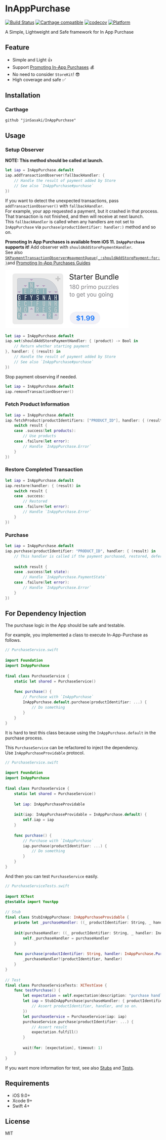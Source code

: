 # InAppPurchase
[![Build Status](https://travis-ci.org/jinSasaki/InAppPurchase.svg?branch=master)](https://travis-ci.org/jinSasaki/InAppPurchase)
[![Carthage compatible](https://img.shields.io/badge/Carthage-compatible-4BC51D.svg?style=flat)](https://github.com/Carthage/Carthage)
[![codecov](https://codecov.io/gh/jinSasaki/InAppPurchase/branch/master/graph/badge.svg)](https://codecov.io/gh/jinSasaki/InAppPurchase)
[![Platform](https://img.shields.io/cocoapods/p/InAppPurchase.svg?style=flat)](http://cocoapods.org/pods/InAppPurchase)

A Simple, Lightweight and Safe framework for In App Purchase

## Feature
- Simple and Light :+1:
- Support [Promoting In-App Purchases](https://developer.apple.com/app-store/promoting-in-app-purchases/) :moneybag:
- No need to consider `StoreKit`! :sunglasses:
- High coverage and safe :white_check_mark:

## Installation

### Carthage
```
github "jinSasaki/InAppPurchase"
```

## Usage

### Setup Observer
**NOTE: This method should be called at launch.**

```swift
let iap = InAppPurchase.default
iap.addTransactionObserver(fallbackHandler: {
    // Handle the result of payment added by Store
    // See also `InAppPurchase#purchase`
})
```

If you want to detect the unexpected transactions, pass `addTransactionObserver()` with `fallbackHandler`.  
For example, your app requested a payment, but it crashed in that process. That transaction is not finished, and then will receive at next launch.  
This `fallbackHandler` is called when any handlers are not set to `InAppPurchase` via `purchase(productIdentifier: handler:)` method and so on. 

**Promoting In App Purchases is available from iOS 11. `InAppPurchase` supports it!**
Add observer with `shouldAddStorePaymentHandler`.  
See also [`SKPaymentTransactionObserver#paymentQueue(_:shouldAddStorePayment:for:)`](https://developer.apple.com/documentation/storekit/skpaymenttransactionobserver/2877502-paymentqueue)and [Promoting In-App Purchases Guides](https://developer.apple.com/library/content/documentation/NetworkingInternet/Conceptual/StoreKitGuide/PromotingIn-AppPurchases/PromotingIn-AppPurchases.html#//apple_ref/doc/uid/TP40008267-CH11-SW1)

![promoting](./assets/promoting.png)

```swift
let iap = InAppPurchase.default
iap.set(shouldAddStorePaymentHandler: { (product) -> Bool in
    // Return whether starting payment
}, handler: { (result) in
    // Handle the result of payment added by Store
    // See also `InAppPurchase#purchase`
})
```

Stop payment observing if needed.

```swift
let iap = InAppPurchase.default
iap.removeTransactionObserver()
```

### Fetch Product Information
```swift
let iap = InAppPurchase.default
iap.fetchProduct(productIdentifiers: ["PRODUCT_ID"], handler: { (result) in
    switch result {
    case .success(let products):
        // Use products
    case .failure(let error):
        // Handle `InAppPurchase.Error`
    }
})
```

### Restore Completed Transaction
```swift
let iap = InAppPurchase.default
iap.restore(handler: { (result) in
    switch result {
    case .success:
        // Restored
    case .failure(let error):
        // Handle `InAppPurchase.Error`
    }
})
```

### Purchase

```swift
let iap = InAppPurchase.default
iap.purchase(productIdentifier: "PRODUCT_ID", handler: { (result) in
    // This handler is called if the payment purchased, restored, deferred or failed.

    switch result {
    case .success(let state):
        // Handle `InAppPurchase.PaymentState`
    case .failure(let error):
        // Handle `InAppPurchase.Error`
    }
})
```

## For Dependency Injection

The purchase logic in the App should be safe and testable. 

For example, you implemented a class to execute In-App-Purchase as follows.

```swift
// PurchaseService.swift

import Foundation
import InAppPurchase

final class PurchaseService {
    static let shared = PurchaseService()

    func purchase() {
        // Purchase with `InAppPurchase`
        InAppPurchase.default.purchase(productIdentifier: ...) {
            // Do something            
        }
    }
}
```

It is hard to test this class because using the `InAppPurchase.default` in the purchase process.

This `PurchaseService` can be refactored to inject the dependency.  
Use `InAppPurchaseProvidable` protocol.

```swift
// PurchaseService.swift

import Foundation
import InAppPurchase

final class PurchaseService {
    static let shared = PurchaseService()

    let iap: InAppPurchaseProvidable

    init(iap: InAppPurchaseProvidable = InAppPurchase.default) {
        self.iap = iap
    }

    func purchase() {
        // Purchase with `InAppPurchase`
        iap.purchase(productIdentifier: ...) {
            // Do something            
        }
    }
}
```

And then you can test `PurchaseService` easily.

```swift
// PurchaseServiceTests.swift

import XCTest
@testable import YourApp

// Stub
final class StubInAppPurchase: InAppPurchaseProvidable {
    private let _purchaseHandler: ((_ productIdentifier: String, _ handler: InAppPurchase.PurchaseHandler?) -> Void)?

    init(purchaseHandler: ((_ productIdentifier: String, _ handler: InAppPurchase.PurchaseHandler?) -> Void)? = nil) {
        self._purchaseHandler = purchaseHandler
    }

    func purchase(productIdentifier: String, handler: InAppPurchase.PurchaseHandler?) {
        _purchaseHandler?(productIdentifier, handler)
    }
}

// Test
final class PurchaseServiceTests: XCTestCase {
    func testPurchase() {
        let expectation = self.expectation(description: "purchase handler was called.")
        let iap = StubInAppPurchase(purchaseHandler: { productIdentifier, handler in
            // Assert productIdentifier, handler, and so on.
        })
        let purchaseService = PurchaseService(iap: iap)
        purchaseService.purchase(productIdentifier: ...) {
            // Assert result
            expectation.fulfill()
        }

        wait(for: [expectation], timeout: 1)
    }
}
```

If you want more information for test, see also [Stubs](./Tests/Stubs/) and [Tests](./Tests/).

## Requirements
- iOS 9.0+
- Xcode 9+
- Swift 4+

## License
MIT
